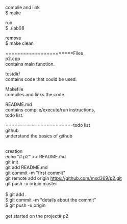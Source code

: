 compile and link<br />
	$ make

run<br />
	$ ./lab08

remove<br />
	$ make clean

=======================Files<br />
p2.cpp<br />
	contains main function.<br />

testdir/<br />
	contains code that could be used.

Makefile<br />
	compiles and links the code.

README.md<br />
	contains compile/execute/run instructions,<br />
	todo list.

=======================todo list<br />
github<br />
	understand the basics of github<br />
<br />

creation<br />
echo "# p2" >> README.md<br />
git init<br />
git add README.md<br />
git commit -m "first commit"<br />
git remote add origin https://github.com/mxd369/p2.git<br />
git push -u origin master<br />
<br />
$ git add .<br />
$ git commit -m "details about the commit"<br />
$ git push -u origin<br />
<br />
get started on the project# p2<br />
